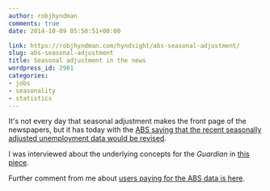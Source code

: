 ```yaml
---
author: robjhyndman
comments: true
date: 2014-10-09 05:50:51+00:00

link: https://robjhyndman.com/hyndsight/abs-seasonal-adjustment/
slug: abs-seasonal-adjustment
title: Seasonal adjustment in the news
wordpress_id: 2981
categories:
- jobs
- seasonality
- statistics
---
```


It's not every day that seasonal adjustment makes the front page of the newspapers, but it has today with the [ABS saying that the recent seasonally adjusted unemployment data would be revised](http://www.abc.net.au/news/2014-10-08/abs-abandons-seasonal-adjustment-for-latest-jobs-data/5798650).

I was interviewed about the underlying concepts for the _Guardian_ in [this piece](http://www.theguardian.com/news/datablog/2014/oct/09/abs-jobs-and-unemployment-figures-key-questions-answered-by-an-expert).

Further comment from me about [users paying for the ABS data is here](http://www.theguardian.com/australia-news/2014/oct/09/paying-for-abs-data-experts-warn-hockey-idea-extremely-detrimental).
